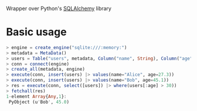 Wrapper over Python's [SQLAlchemy](http://www.sqlalchemy.org/) library

Basic usage
============

```julia
> engine = create_engine("sqlite:///:memory:")
> metadata = MetaData()
> users = Table("users", metadata, Column("name", String), Column("age", Real))
> conn = connect(engine)
> create_all(metadata, engine)
> execute(conn, insert(users) |> values(name="Alice", age=27.3))
> execute(conn, insert(users) |> values(name="Bob", age=45.1))
> res = execute(conn, select([users]) |> where(users[:age] > 30))
> fetchall(res)
1-element Array{Any,1}:
 PyObject (u'Bob', 45.0)
```
